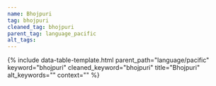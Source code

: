 ```yaml
---
name: Bhojpuri
tag: bhojpuri
cleaned_tag: bhojpuri
parent_tag: language_pacific
alt_tags: 
---
```


{% include data-table-template.html 
  parent_path="language/pacific" 
  keyword="bhojpuri" 
  cleaned_keyword="bhojpuri" 
  title="Bhojpuri"
  alt_keywords=""
  context=""
%}

